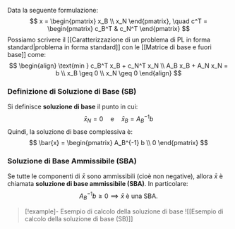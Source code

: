 Data la seguente formulazione:
$$
x = \begin{pmatrix}
x_B \\
x_N
\end{pmatrix}, \quad c^T = \begin{pmatrix}
c_B^T & c_N^T
\end{pmatrix}
$$
Possiamo scrivere il [[Caratterizzazione di un problema di PL in forma standard|problema in forma standard]] con le [[Matrice di base e fuori base]] come:
$$
\begin{align}
\text{min } c_B^T x_B + c_N^T x_N \\
A_B x_B + A_N x_N = b \\
x_B \geq 0 \\
x_N \geq 0
\end{align}
$$

### Definizione di Soluzione di Base (SB)

Si definisce **soluzione di base** il punto in cui:
$$
\bar{x}_N = 0 \quad \text{e} \quad \bar{x}_B = A_B^{-1} b
$$
Quindi, la soluzione di base complessiva è:
$$
\bar{x} = \begin{pmatrix}
A_B^{-1} b \\
0
\end{pmatrix}
$$
### Soluzione di Base Ammissibile (SBA)

Se tutte le componenti di $\bar{x}$ sono ammissibili (cioè non negative), allora $\bar{x}$ è chiamata **soluzione di base ammissibile (SBA)**. In particolare:
$$
A_B^{-1} b \geq 0 \implies \bar{x} \text{ è una SBA}.
$$
>[!example]- Esempio di calcolo della soluzione di base
>![[Esempio di calcolo della soluzione di base (SB)]]